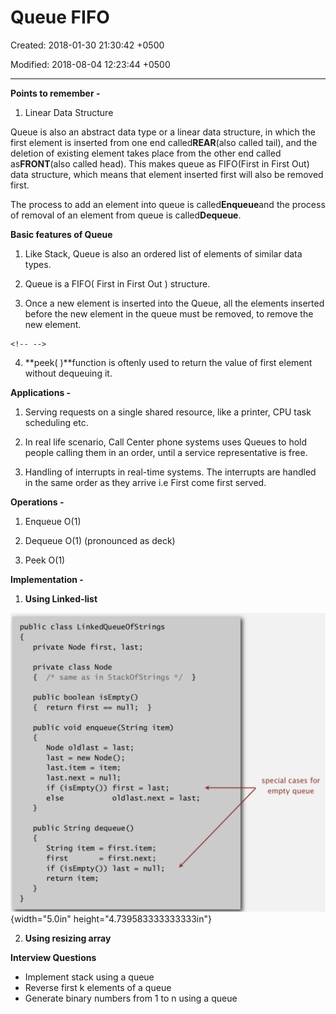 # Queue FIFO

Created: 2018-01-30 21:30:42 +0500

Modified: 2018-08-04 12:23:44 +0500

---

**Points to remember -**

1.  Linear Data Structure



Queue is also an abstract data type or a linear data structure, in which the first element is inserted from one end called**REAR**(also called tail), and the deletion of existing element takes place from the other end called as**FRONT**(also called head). This makes queue as FIFO(First in First Out) data structure, which means that element inserted first will also be removed first.

The process to add an element into queue is called**Enqueue**and the process of removal of an element from queue is called**Dequeue**.



**Basic features of Queue**

1.  Like Stack, Queue is also an ordered list of elements of similar data types.

2.  Queue is a FIFO( First in First Out ) structure.

3.  Once a new element is inserted into the Queue, all the elements inserted before the new element in the queue must be removed, to remove the new element.

```{=html}
<!-- -->
```
4.  **peek( )**function is oftenly used to return the value of first element without dequeuing it.



**Applications -**

1.  Serving requests on a single shared resource, like a printer, CPU task scheduling etc.

2.  In real life scenario, Call Center phone systems uses Queues to hold people calling them in an order, until a service representative is free.

3.  Handling of interrupts in real-time systems. The interrupts are handled in the same order as they arrive i.e First come first served.

**Operations -**

1.  Enqueue O(1)

2.  Dequeue O(1) (pronounced as deck)

3.  Peek O(1)



**Implementation -**

1.  **Using Linked-list**

![public class Li nkedQueueOfStri ngs private Node fi rst, last; private class Node { / * same as i n StackOfStrings public boolean isEmpty() { return fi rst null; public void enqueue(String item) Node oldl ast = last; last = new Node() ; last. item = item; last. next = null; if (i sEmpty()) fi rst = last; special cases for empty queue old 1 ast. next public String dequeue() String item = first. item; = last; fi rst = first. next; if (i sEmpty()) last = null; return item; ](media/Queue-FIFO-image1.png){width="5.0in" height="4.739583333333333in"}



2.  **Using resizing array**





**Interview Questions**
-   Implement stack using a queue
-   Reverse first k elements of a queue
-   Generate binary numbers from 1 to n using a queue

